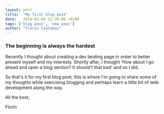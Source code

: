 ```yaml
---
layout: post
title:  "My first blog post"
date:   2019-01-06 12:39:00 +0200
tags: ['blog post', 'new year']
author: "Florin Cioloboc"
---
```


### The beginning is always the hardest

Recently I thought about creating a dev landing page in order to better present myself and my interests. Shortly after, I thought 'How about I go ahead and open a blog section? It should't that bad' and so I did.

So that's it for my first blog post, this is where I'm going to share some of my thoughts while exercising blogging and perhaps learn  a little bit of web development along the way.

All the best,

Florin